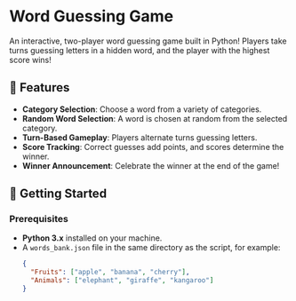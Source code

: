 # Word Guessing Game 

An interactive, two-player word guessing game built in Python! Players take turns guessing letters in a hidden word, and the player with the highest score wins!

## 📝 Features

- **Category Selection**: Choose a word from a variety of categories.
- **Random Word Selection**: A word is chosen at random from the selected category.
- **Turn-Based Gameplay**: Players alternate turns guessing letters.
- **Score Tracking**: Correct guesses add points, and scores determine the winner.
- **Winner Announcement**: Celebrate the winner at the end of the game!

## 🚀 Getting Started

### Prerequisites

- **Python 3.x** installed on your machine.
- A `words_bank.json` file in the same directory as the script, for example:
    ```json
    {
      "Fruits": ["apple", "banana", "cherry"],
      "Animals": ["elephant", "giraffe", "kangaroo"]
    }
    ```

